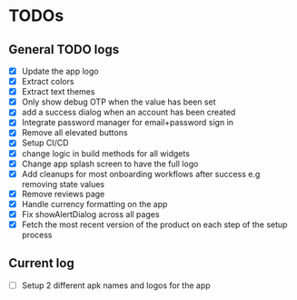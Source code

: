 # TODOs

## General TODO logs

- [x] Update the app logo
- [x] Extract colors
- [x] Extract text themes
- [x] Only show debug OTP when the value has been set
- [x] add a success dialog when an account has been created
- [x] Integrate password manager for email+password sign in
- [x] Remove all elevated buttons
- [x] Setup CI/CD
- [x] change logic in build methods for all widgets
- [x] Change app splash screen to have the full logo
- [x] Add cleanups for most onboarding workflows after success e.g removing state values
- [x] Remove reviews page
- [x] Handle currency formatting on the app
- [x] Fix showAlertDialog across all pages
- [x] Fetch the most recent version of the product on each step of the setup process

## Current log

- [ ] Setup 2 different apk names and logos for the app
